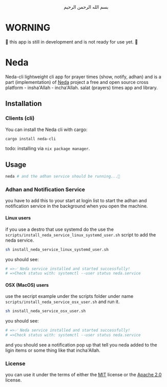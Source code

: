 <div align="center"> بسم الله الرحمن الرحيم </div> 

# WORNING
🚧 this app is still in development and is not ready for use yet. 🚧

# Neda

Neda-cli lightweight cli app for prayer times (show, notify, adhan) and is a part (implementation) of [Neda](https://github.com/abdelkadess/neda) project a free and open source cross platform - insha'Allah - incha'Allah. salat (prayers) times app and library.

## Installation

### Clients (cli)

You can install the Neda cli with cargo:

```sh
cargo install neda-cli
```

todo: installing via `nix package manager`.

## Usage

```sh
neda # and the adhan service should be running...🌻

```

### Adhan and Notification Service
you have to add this to your start at login list to start the adhan and notification service in the background when you open the machine.

#### Linux users

if you use a destro that use systemd do the use the `scripts/install_neda_service_linux_systemd_user.sh` script to add the neda service.

```sh
sh install_neda_service_linux_systemd_user.sh
```

you should see:

```sh
# =>✅ Neda service installed and started successfully!
# =>Check status with: systemctl --user status neda.service
```

#### OSX (MacOS) users

use the secript example under the scripts folder under name `scripts/install_neda_service_osx_user.sh` and run it.
```sh
sh install_neda_service_osx_user.sh
```

you should see:

```sh
# =>✅ Neda service installed and started successfully!
# =>Check status with: systemctl --user status neda.service
```

and you should see a notification pop up that tell you neda added to the ligin items or some thing like that incha'Allah.

### License
you can use it under the terms of either the [MIT](https://choosealicense.com/licenses/mit/) license or the [Apache 2.0](https://choosealicense.com/licenses/apache-2.0/) license.
